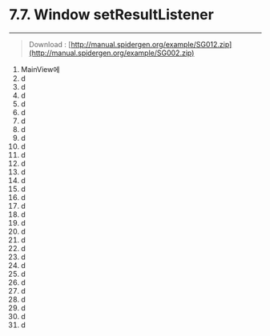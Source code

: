 # 7.7. Window setResultListener

---

> Download : [http://manual.spidergen.org/example/SG012.zip](http://manual.spidergen.org/example/SG002.zip)

1. MainView에 
2. d
3. d
4. d
5. d
6. d
7. d
8. d
9. d
10. d
11. d
12. d
13. d
14. d
15. d
16. d
17. d
18. d
19. d
20. d
21. d
22. d
23. d
24. d
25. d
26. d
27. d
28. d
29. d
30. d
31. d



